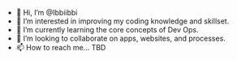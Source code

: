 - 👋 Hi, I’m @Ibbiibbi
- 👀 I’m interested in improving my coding knowledge and skillset.
- 🌱 I’m currently learning the core concepts of Dev Ops.
- 💞️ I’m looking to collaborate on apps, websites, and processes.  
- 📫 How to reach me... TBD

<!---
Ibbiibbi/Ibbiibbi is a ✨ special ✨ repository because its `README.md` (this file) appears on your GitHub profile.
You can click the Preview link to take a look at your changes.
--->
